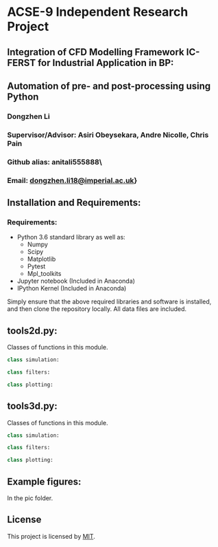 # ACSE-9 Independent Research Project

## Integration of CFD Modelling Framework IC-FERST for Industrial Application in BP:
## Automation of pre- and post-processing using Python

### Dongzhen Li

### Supervisor/Advisor: Asiri Obeysekara, Andre Nicolle, Chris Pain
### Github alias: anitali555888\\
### Email: dongzhen.li18@imperial.ac.uk}

## Installation and Requirements:
### Requirements:
   - Python 3.6 standard library as well as:
        - Numpy
        - Scipy
        - Matplotlib
        - Pytest
        - Mpl_toolkits
   - Jupyter notebook (Included in Anaconda)
   - IPython Kernel   (Included in Anaconda)
   
Simply ensure that the above required libraries and software is installed, and then clone the repository locally. All data files are included.

## tools2d.py:

Classes of functions in this module.

```python
class simulation:

class filters:

class plotting:
```

## tools3d.py:

Classes of functions in this module.

```python
class simulation:

class filters:

class plotting:
```

## Example figures:

In the pic folder.

## License
This project is licensed by [MIT](https://choosealicense.com/licenses/mit/).
